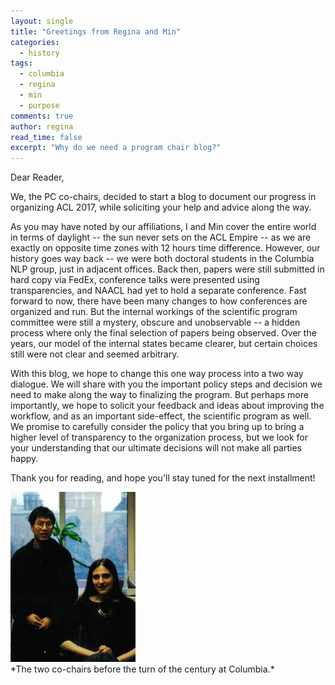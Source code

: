 ```yaml
---
layout: single
title: "Greetings from Regina and Min"
categories:
  - history
tags:
  - columbia
  - regina
  - min
  - purpose
comments: true
author: regina
read_time: false
excerpt: "Why do we need a program chair blog?"
---
```

Dear Reader,

We, the PC co-chairs, decided to start a blog to document our progress in organizing ACL 2017, while soliciting your help and advice along the way.

As you may have noted by our affiliations, I and Min cover the entire world in terms of daylight -- the sun never sets on the ACL Empire -- as we are exactly on opposite time zones with 12 hours time difference.  However, our history goes way back -- we were both doctoral students in the Columbia NLP group, just in adjacent offices.
Back then, papers were still submitted in hard copy via FedEx, conference talks were presented using transparencies, and NAACL had yet to hold a separate conference.  Fast forward to now, there have been many changes to how conferences are organized and run. But the internal workings of the scientific program committee were still a mystery, obscure and unobservable -- a hidden process where only the final selection of papers being observed. Over the years, our model of the internal states became clearer, but certain choices still were not clear and seemed arbitrary.

With this blog, we hope to change this one way process into a two way dialogue.  We will share with you the important policy steps and decision we need to make along the way to finalizing the program.  But perhaps more importantly, we hope to solicit your feedback and ideas about improving the workflow, and as an important side-effect, the scientific program as well.  We promise to carefully consider the policy that you bring up to bring a higher level of transparency to the organization process, but we look for your understanding that our ultimate decisions will not make all parties happy.

Thank you for reading, and hope you'll stay tuned for the next installment!

<img src="/images/990301-cochairs.png" width="200px"/>
<br/>
*The two co-chairs before the turn of the century at Columbia.*
